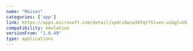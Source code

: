```yaml
---
name: "Moises"
categories: ['app']
link: https://apps.microsoft.com/detail/xpdcs8wcw397qt?hl=en-us&gl=US
compatibility: emulation
versionFrom: "1.0.49"
type: applications
---
```


